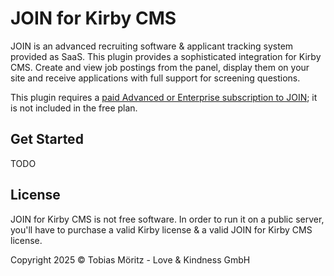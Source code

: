 # JOIN for Kirby CMS

JOIN is an advanced recruiting software & applicant tracking system provided as SaaS. This plugin provides a sophisticated integration for Kirby CMS. Create and view job postings from the panel, display them on your site and receive applications with full support for screening questions.

This plugin requires a [paid Advanced or Enterprise subscription to JOIN](https://join.com/pricing); it is not included in the free plan.

## Get Started

TODO

## License

JOIN for Kirby CMS is not free software. In order to run it on a public server, you'll have to purchase a valid Kirby license & a valid JOIN for Kirby CMS license.

Copyright 2025 © Tobias Möritz - Love & Kindness GmbH
